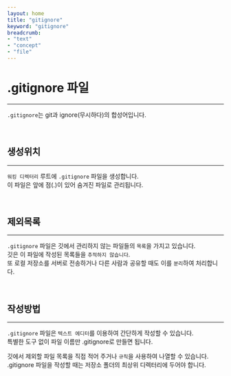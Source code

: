 ```yaml
---
layout: home
title: "gitignore"
keyword: "gitignore"
breadcrumb:
- "text"
- "concept"
- "file"
---
```


# .gitignore 파일
---
`.gitignore`는 git과 ignore(무시하다)의 합성어입니다.  

<br>

## 생성위치
---
`워킹 디렉터리` 루트에 `.gitignore` 파일을 생성합니다.  
이 파일은 앞에 점(.)이 있어 숨겨진 파일로 관리됩니다.  

<br>

## 제외목록
---
`.gitignore` 파일은 깃에서 관리하지 않는 파일들의 `목록`을 가지고 있습니다.  
깃은 이 파일에 작성된 목록들을 `추적하지 않습니다`.  
또 로컬 저장소를 서버로 전송하거나 다른 사람과 공유할 때도 이를 `분리`하여 처리합니다.  

<br>

## 작성방법
---
`.gitignore` 파일은 `텍스트 에디터`를 이용하여 간단하게 작성할 수 있습니다.  
특별한 도구 없이 파일 이름만 .gitignore로 만들면 됩니다.  

깃에서 제외할 파일 목록을 직접 적어 주거나 `규칙`을 사용하여 나열할 수 있습니다.  
.gitignore 파일을 작성할 때는 저장소 폴더의 최상위 디렉터리에 두어야 합니다.  

<br>